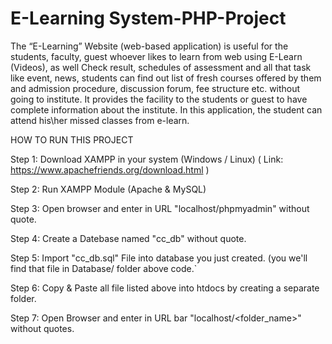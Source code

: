 # E-Learning System-PHP-Project
The “E-Learning” Website (web-based application) is useful for the students, faculty, guest whoever likes to learn from web using E-Learn (Videos), as well Check result, schedules of assessment and all that task like event, news, students can find out list of fresh courses offered by them and admission procedure, discussion forum, fee structure etc. without going to institute. It provides the facility to the students or guest to have complete information about the institute. In this application, the student can attend his\her missed classes from e-learn.


 HOW TO RUN THIS PROJECT 

Step 1: Download XAMPP in your system (Windows / Linux) ( Link: https://www.apachefriends.org/download.html )

Step 2: Run XAMPP Module (Apache & MySQL)

Step 3: Open browser and enter in URL "localhost/phpmyadmin" without quote.

Step 4: Create a Datebase named "cc_db" without quote.

Step 5: Import "cc_db.sql" File into database you just created. (you we'll find that file in Database/ folder above code.`

Step 6: Copy & Paste all file listed above into htdocs by creating a separate folder.

Step 7: Open Browser and enter in URL bar "localhost/<folder_name>" without quotes.

